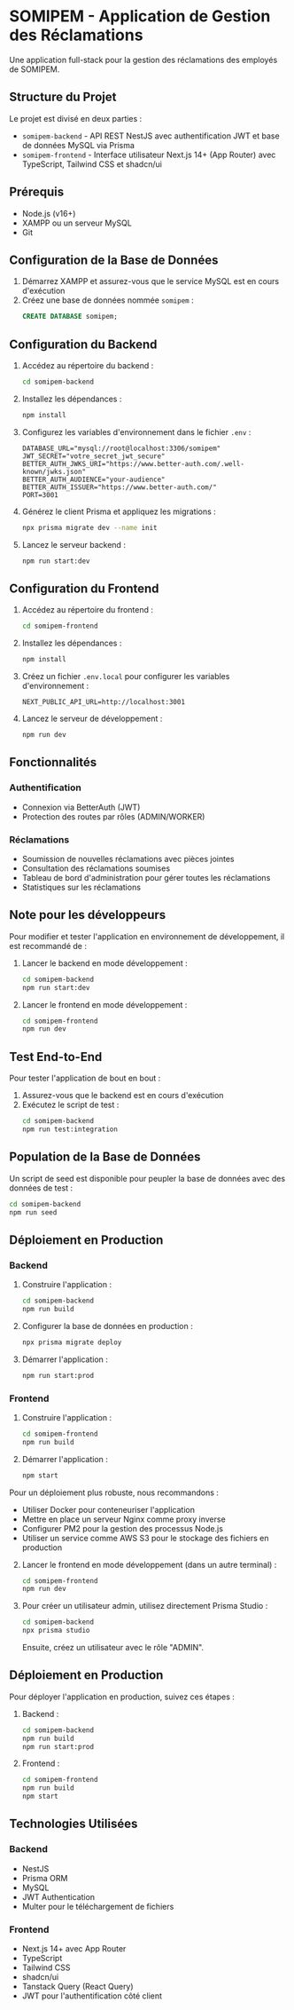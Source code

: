 # SOMIPEM - Application de Gestion des Réclamations

Une application full-stack pour la gestion des réclamations des employés de SOMIPEM.

## Structure du Projet

Le projet est divisé en deux parties :

- `somipem-backend` - API REST NestJS avec authentification JWT et base de données MySQL via Prisma
- `somipem-frontend` - Interface utilisateur Next.js 14+ (App Router) avec TypeScript, Tailwind CSS et shadcn/ui

## Prérequis

- Node.js (v16+)
- XAMPP ou un serveur MySQL
- Git

## Configuration de la Base de Données

1. Démarrez XAMPP et assurez-vous que le service MySQL est en cours d'exécution
2. Créez une base de données nommée `somipem` :
   ```sql
   CREATE DATABASE somipem;
   ```

## Configuration du Backend

1. Accédez au répertoire du backend :
   ```bash
   cd somipem-backend
   ```

2. Installez les dépendances :
   ```bash
   npm install
   ```

3. Configurez les variables d'environnement dans le fichier `.env` :
   ```
   DATABASE_URL="mysql://root@localhost:3306/somipem"
   JWT_SECRET="votre_secret_jwt_secure"
   BETTER_AUTH_JWKS_URI="https://www.better-auth.com/.well-known/jwks.json"
   BETTER_AUTH_AUDIENCE="your-audience"
   BETTER_AUTH_ISSUER="https://www.better-auth.com/"
   PORT=3001
   ```

4. Générez le client Prisma et appliquez les migrations :
   ```bash
   npx prisma migrate dev --name init
   ```

5. Lancez le serveur backend :
   ```bash
   npm run start:dev
   ```

## Configuration du Frontend

1. Accédez au répertoire du frontend :
   ```bash
   cd somipem-frontend
   ```

2. Installez les dépendances :
   ```bash
   npm install
   ```

3. Créez un fichier `.env.local` pour configurer les variables d'environnement :
   ```
   NEXT_PUBLIC_API_URL=http://localhost:3001
   ```

4. Lancez le serveur de développement :
   ```bash
   npm run dev
   ```

## Fonctionnalités

### Authentification
- Connexion via BetterAuth (JWT)
- Protection des routes par rôles (ADMIN/WORKER)

### Réclamations
- Soumission de nouvelles réclamations avec pièces jointes
- Consultation des réclamations soumises
- Tableau de bord d'administration pour gérer toutes les réclamations
- Statistiques sur les réclamations

## Note pour les développeurs

Pour modifier et tester l'application en environnement de développement, il est recommandé de :

1. Lancer le backend en mode développement :
   ```bash
   cd somipem-backend
   npm run start:dev
   ```

2. Lancer le frontend en mode développement :
   ```bash
   cd somipem-frontend
   npm run dev
   ```

## Test End-to-End

Pour tester l'application de bout en bout :

1. Assurez-vous que le backend est en cours d'exécution
2. Exécutez le script de test :
   ```bash
   cd somipem-backend
   npm run test:integration
   ```

## Population de la Base de Données

Un script de seed est disponible pour peupler la base de données avec des données de test :

```bash
cd somipem-backend
npm run seed
```

## Déploiement en Production

### Backend

1. Construire l'application :
   ```bash
   cd somipem-backend
   npm run build
   ```

2. Configurer la base de données en production :
   ```bash
   npx prisma migrate deploy
   ```

3. Démarrer l'application :
   ```bash
   npm run start:prod
   ```

### Frontend

1. Construire l'application :
   ```bash
   cd somipem-frontend
   npm run build
   ```

2. Démarrer l'application :
   ```bash
   npm start
   ```

Pour un déploiement plus robuste, nous recommandons :
- Utiliser Docker pour conteneuriser l'application
- Mettre en place un serveur Nginx comme proxy inverse
- Configurer PM2 pour la gestion des processus Node.js
- Utiliser un service comme AWS S3 pour le stockage des fichiers en production

2. Lancer le frontend en mode développement (dans un autre terminal) :
   ```bash
   cd somipem-frontend
   npm run dev
   ```

3. Pour créer un utilisateur admin, utilisez directement Prisma Studio :
   ```bash
   cd somipem-backend
   npx prisma studio
   ```
   
   Ensuite, créez un utilisateur avec le rôle "ADMIN".

## Déploiement en Production

Pour déployer l'application en production, suivez ces étapes :

1. Backend :
   ```bash
   cd somipem-backend
   npm run build
   npm run start:prod
   ```

2. Frontend :
   ```bash
   cd somipem-frontend
   npm run build
   npm start
   ```

## Technologies Utilisées

### Backend
- NestJS
- Prisma ORM
- MySQL
- JWT Authentication
- Multer pour le téléchargement de fichiers

### Frontend
- Next.js 14+ avec App Router
- TypeScript
- Tailwind CSS
- shadcn/ui
- Tanstack Query (React Query)
- JWT pour l'authentification côté client
